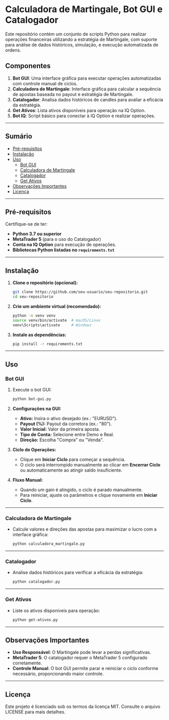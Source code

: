 # **Calculadora de Martingale, Bot GUI e Catalogador**

Este repositório contém um conjunto de scripts Python para realizar operações financeiras utilizando a estratégia de Martingale, com suporte para análise de dados históricos, simulação, e execução automatizada de ordens.

## **Componentes**

1. **Bot GUI**: Uma interface gráfica para executar operações automatizadas com controle manual de ciclos.
2. **Calculadora de Martingale**: Interface gráfica para calcular a sequência de apostas baseada no payout e estratégia de Martingale.
3. **Catalogador**: Analisa dados históricos de candles para avaliar a eficácia da estratégia.
4. **Get Ativos**: Lista ativos disponíveis para operação na IQ Option.
5. **Bot IQ**: Script básico para conectar à IQ Option e realizar operações.

---

## **Sumário**

- [Pré-requisitos](#pré-requisitos)
- [Instalação](#instalação)
- [Uso](#uso)
  - [Bot GUI](#bot-gui)
  - [Calculadora de Martingale](#calculadora-de-martingale)
  - [Catalogador](#catalogador)
  - [Get Ativos](#get-ativos)
- [Observações Importantes](#observações-importantes)
- [Licença](#licença)

---

## **Pré-requisitos**

Certifique-se de ter:

- **Python 3.7 ou superior**
- **MetaTrader 5** (para o uso do Catalogador)
- **Conta na IQ Option** para execução de operações.
- **Bibliotecas Python listadas no `requirements.txt`**

---

## **Instalação**

1. **Clone o repositório (opcional):**

    ```bash
    git clone https://github.com/seu-usuario/seu-repositorio.git
    cd seu-repositorio
    ```

2. **Crie um ambiente virtual (recomendado):**

    ```bash
    python -m venv venv
    source venv/bin/activate  # macOS/Linux
    venv\Scripts\activate     # Windows
    ```

3. **Instale as dependências:**

    ```bash
    pip install -r requirements.txt
    ```

---

## **Uso**

### **Bot GUI**

1. Execute o bot GUI:

    ```bash
    python bot-gui.py
    ```

2. **Configurações na GUI:**

   - **Ativo:** Insira o ativo desejado (ex.: "EURUSD").
   - **Payout (%):** Payout da corretora (ex.: "80").
   - **Valor Inicial:** Valor da primeira aposta.
   - **Tipo de Conta:** Selecione entre Demo e Real.
   - **Direção:** Escolha "Compra" ou "Venda".

3. **Ciclo de Operações:**
   - Clique em **Iniciar Ciclo** para começar a sequência.
   - O ciclo será interrompido manualmente ao clicar em **Encerrar Ciclo** ou automaticamente ao atingir saldo insuficiente.

4. **Fluxo Manual:**
   - Quando um gain é atingido, o ciclo é parado manualmente.
   - Para reiniciar, ajuste os parâmetros e clique novamente em **Iniciar Ciclo**.

---

### **Calculadora de Martingale**

- Calcule valores e direções das apostas para maximizar o lucro com a interface gráfica:

    ```bash
    python calculadora_martingale.py
    ```

---

### **Catalogador**

- Analise dados históricos para verificar a eficácia da estratégia:

    ```bash
    python catalogador.py
    ```

---

### **Get Ativos**

- Liste os ativos disponíveis para operação:

    ```bash
    python get-ativos.py
    ```

---

## **Observações Importantes**

- **Uso Responsável**: O Martingale pode levar a perdas significativas.
- **MetaTrader 5**: O catalogador requer o MetaTrader 5 configurado corretamente.
- **Controle Manual**: O bot GUI permite parar e reiniciar o ciclo conforme necessário, proporcionando maior controle.

---

## **Licença**

Este projeto é licenciado sob os termos da licença MIT. Consulte o arquivo LICENSE para mais detalhes.

